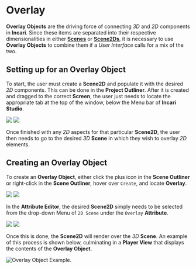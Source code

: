 # Overlay

**Overlay Objects** are the driving force of connecting *3D* and *2D* components in **Incari**. Since these items are separated into their respective dimensionalities in either [**Scenes**](../project-objects/scene.md) or [**Scene2Ds**](../project-objects/scene2d.md), it is necessary to use **Overlay Objects** to combine them if a *User Interface* calls for a mix of the two. 

## Setting up for an Overlay Object

To start, the user must create a **Scene2D** and populate it with the desired *2D* components. This can be done in the **Project Outliner**. After it is created and dragged to the correct **Screen**, the user just needs to locate the appropriate tab at the top of the window, below the Menu bar of **Incari Studio**. 

![](../../.gitbook/assets/createscene2d.png)
![](../../.gitbook/assets/overlayimage1.png)

Once finished with any *2D* aspects for that particular **Scene2D**, the user then needs to go to the desired *3D* **Scene** in which they wish to overlay *2D* elements. 


## Creating an Overlay Object

To create an **Overlay Object**, either click the plus icon in the **Scene Outliner** or right-click in the **Scene Outliner**, hover over `Create`, and locate **Overlay**.

![](../../.gitbook/assets/overlayimage3.png)
![](../../.gitbook/assets/overlayimage4.png)

In the **Attribute Editor**, the desired **Scene2D** simply needs to be selected from the drop-down Menu of `2D Scene` under the `Overlay` **Attribute**. 

![](../../.gitbook/assets/overlaybeforescene2d.png)
![](../../.gitbook/assets/overlayafterscene2d.png)

Once this is done, the **Scene2D** will render over the *3D* **Scene**. An example of this process is shown below, culminating in a **Player View** that displays the contents of the **Overlay Object**.

![Overlay Object Example.](../../.gitbook/assets/overlayexamplegif.gif)
